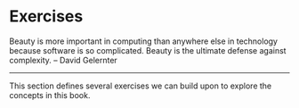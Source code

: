 # Exercises

Beauty is more important in computing than anywhere else in technology because software is so complicated. Beauty is the ultimate defense against complexity. – David Gelernter

---

This section defines several exercises we can build upon to explore the concepts in this book.